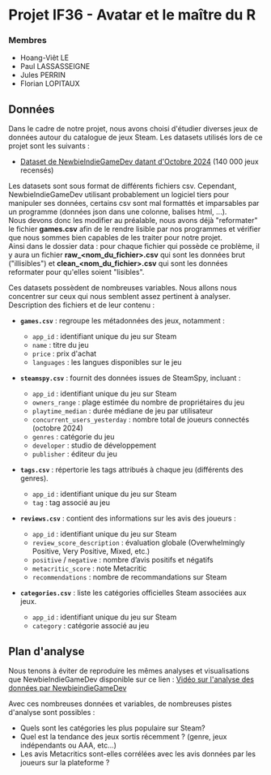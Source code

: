# Projet IF36 - Avatar et le maître du R

### Membres

- Hoang-Viêt LE
- Paul LASSASSEIGNE
- Jules PERRIN
- Florian LOPITAUX

## Données

Dans le cadre de notre projet, nous avons choisi d'étudier diverses jeux de données autour du catalogue de jeux Steam.
Les datasets utilisés lors de ce projet sont les suivants :
- [Dataset de NewbieIndieGameDev datant d'Octobre 2024](https://github.com/NewbieIndieGameDev/steam-insights) (140 000 jeux recensés)

Les datasets sont sous format de différents fichiers csv. Cependant, NewbieIndieGameDev utilisant probablement un logiciel tiers pour
manipuler ses données, certains csv sont mal formattés et imparsables par un programme (données json dans une colonne, balises html, ...). <br>
Nous devons donc les modifier au préalable, nous avons déjà "reformater" le fichier **games.csv** afin de le rendre lisible par nos
programmes et vérifier que nous sommes bien capables de les traiter pour notre projet. <br>
Ainsi dans le dossier data : pour chaque fichier qui possède ce problème, il y aura un fichier **raw_<nom_du_fichier>.csv** qui sont les données brut ("illisibles") et **clean_<nom_du_fichier>.csv** qui sont les données reformater pour qu'elles soient "lisibles".

Ces datasets possèdent de nombreuses variables. Nous allons nous concentrer sur ceux qui nous semblent assez pertinent à analyser.
Description des fichiers et de leur contenu :

-   **`games.csv`** : regroupe les métadonnées des jeux, notamment :
    -   `app_id` : identifiant unique du jeu sur Steam
    -   `name` : titre du jeu
    -   `price` : prix d'achat
    -   `languages` : les langues disponibles sur le jeu

-   **`steamspy.csv`** : fournit des données issues de SteamSpy, incluant :
    -   `app_id` : identifiant unique du jeu sur Steam
    -   `owners_range` : plage estimée du nombre de propriétaires du jeu
    -   `playtime_median` : durée médiane de jeu par utilisateur
    -   `concurrent_users_yesterday` : nombre total de joueurs connectés (octobre 2024)
    -   `genres` : catégorie du jeu
    -   `developer` : studio de développement
    -   `publisher` : éditeur du jeu

-   **`tags.csv`** : répertorie les tags attribués à chaque jeu (différents des genres).
    -   `app_id` : identifiant unique du jeu sur Steam
    -   `tag` : tag associé au jeu
    
-   **`reviews.csv`** : contient des informations sur les avis des joueurs :
    -   `app_id` : identifiant unique du jeu sur Steam
    -   `review_score_description` : évaluation globale (Overwhelmingly Positive, Very Positive, Mixed, etc.)
    -   `positive` / `negative` : nombre d’avis positifs et négatifs
    -   `metacritic_score` : note Metacritic
    -   `recommendations` : nombre de recommandations sur Steam

-   **`categories.csv`** : liste les catégories officielles Steam associées aux jeux.
    -   `app_id` : identifiant unique du jeu sur Steam
    -   `category` : catégorie associé au jeu

## Plan d'analyse

Nous tenons à éviter de reproduire les mêmes analyses et visualisations que NewbieIndieGameDev disponible sur ce lien :  [Vidéo sur l'analyse des données par NewbieindieGameDev](https://www.youtube.com/watch?v=qiNv3qv-YbU)

Avec ces nombreuses données et variables, de nombreuses pistes d'analyse sont possibles :
- Quels sont les catégories les plus populaire sur Steam?
- Quel est la tendance des jeux sortis récemment ? (genre, jeux indépendants ou AAA, etc...)
- Les avis Metacritics sont-elles corrélées avec les avis données par les joueurs sur la plateforme ?
